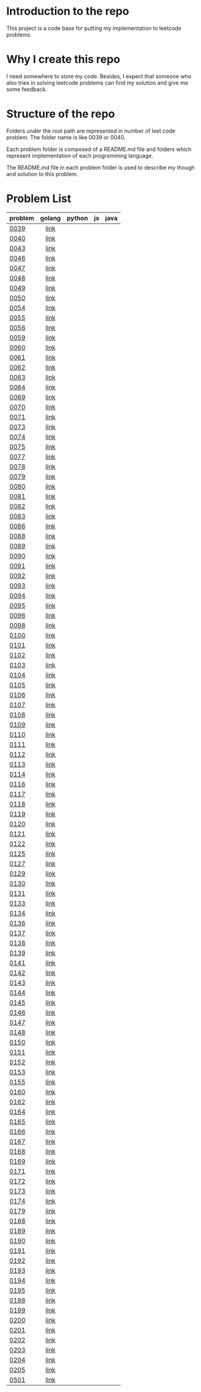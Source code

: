 # Introduction to the repo
This project is a code base for putting my implementation to leetcode problems.

# Why I create this repo
I need somewhere to store my code. Besides, I expect that someone who also tries in solving leetcode problems can find my solution and give me some feedback.

# Structure of the repo
Folders under the root path are represented in number of leet code problem. The folder name is like 0039 or 0040. 

Each problem folder is composed of a README.md file and folders which represent implementation of each programming language.

The README.md file in each problem folder is used to describe my though and solution to this problem.

# Problem List
| problem                                                                       |                                 golang                                 | python |   js | java |
| ----------------------------------------------------------------------------- | :--------------------------------------------------------------------: | -----: | ---: | ---- |
| [0039](https://leetcode.com/problems/combination-sum/)                        | [link](https://github.com/KenerChang/leetcode/tree/master/0039/golang) |        |      |
| [0040](https://leetcode.com/problems/combination-sum-ii/)                     | [link](https://github.com/KenerChang/leetcode/tree/master/0040/golang) |        |      |
| [0043](https://leetcode.com/problems/multiply-strings/)                       | [link](https://github.com/KenerChang/leetcode/tree/master/0043/golang) |        |      |
| [0046](https://leetcode.com/problems/permutations/)                           | [link](https://github.com/KenerChang/leetcode/tree/master/0046/golang) |        |      |
| [0047](https://leetcode.com/problems/permutations-ii/)                        | [link](https://github.com/KenerChang/leetcode/tree/master/0047/golang) |        |      |
| [0048](https://leetcode.com/problems/rotate-image/)                           | [link](https://github.com/KenerChang/leetcode/tree/master/0048/golang) |        |      |
| [0049](https://leetcode.com/problems/group-anagrams/)                         | [link](https://github.com/KenerChang/leetcode/tree/master/0049/golang) |        |      |
| [0050](https://leetcode.com/problems/powx-n/)                                 | [link](https://github.com/KenerChang/leetcode/tree/master/0050/golang) |        |      |
| [0054](https://leetcode.com/problems/spiral-matrix/)                          | [link](https://github.com/KenerChang/leetcode/tree/master/0054/golang) |        |      |
| [0055](https://leetcode.com/problems/jump-game/)                              | [link](https://github.com/KenerChang/leetcode/tree/master/0055/golang) |        |      |
| [0056](https://leetcode.com/problems/merge-intervals/)                        | [link](https://github.com/KenerChang/leetcode/tree/master/0056/golang) |        |      |
| [0059](https://leetcode.com/problems/spiral-matrix-ii/)                       | [link](https://github.com/KenerChang/leetcode/tree/master/0059/golang) |        |      |
| [0060](https://leetcode.com/problems/permutation-sequence/)                   | [link](https://github.com/KenerChang/leetcode/tree/master/0060/golang) |        |      |
| [0061](https://leetcode.com/problems/rotate-list/)                            | [link](https://github.com/KenerChang/leetcode/tree/master/0061/golang) |        |      |
| [0062](https://leetcode.com/problems/unique-paths/)                           | [link](https://github.com/KenerChang/leetcode/tree/master/0062/golang) |        |      |
| [0063](https://leetcode.com/problems/unique-paths-ii/)                        | [link](https://github.com/KenerChang/leetcode/tree/master/0063/golang) |        |      |
| [0064](https://leetcode.com/problems/minimum-path-sum/)                       | [link](https://github.com/KenerChang/leetcode/tree/master/0064/golang) |        |      |
| [0069](https://leetcode.com/problems/sqrtx/)                                  | [link](https://github.com/KenerChang/leetcode/tree/master/0069/golang) |        |      |
| [0070](https://leetcode.com/problems/climbing-stairs/)                        | [link](https://github.com/KenerChang/leetcode/tree/master/0070/golang) |        |      |
| [0071](https://leetcode.com/problems/simplify-path/)                          | [link](https://github.com/KenerChang/leetcode/tree/master/0071/golang) |        |      |
| [0073](https://leetcode.com/problems/simplify-path/)                          | [link](https://github.com/KenerChang/leetcode/tree/master/0073/golang) |        |      |
| [0074](https://leetcode.com/problems/search-a-2d-matrix/)                     | [link](https://github.com/KenerChang/leetcode/tree/master/0074/golang) |        |      |
| [0075](https://leetcode.com/problems/sort-colors/)                            | [link](https://github.com/KenerChang/leetcode/tree/master/0075/golang) |        |      |
| [0077](https://leetcode.com/problems/combinations/)                           | [link](https://github.com/KenerChang/leetcode/tree/master/0077/golang) |        |      |
| [0078](https://leetcode.com/problems/subsets/)                                | [link](https://github.com/KenerChang/leetcode/tree/master/0078/golang) |        |      |
| [0079](https://leetcode.com/problems/word-search/)                            | [link](https://github.com/KenerChang/leetcode/tree/master/0079/golang) |        |      |
| [0080](https://leetcode.com/problems/remove-duplicates-from-sorted-array-ii/) | [link](https://github.com/KenerChang/leetcode/tree/master/0080/golang) |        |      |
| [0081](https://leetcode.com/problems/search-in-rotated-sorted-array-ii/)      | [link](https://github.com/KenerChang/leetcode/tree/master/0081/golang) |        |      |
| [0082](https://leetcode.com/problems/remove-duplicates-from-sorted-list-ii/)  | [link](https://github.com/KenerChang/leetcode/tree/master/0082/golang) |        |      |
| [0083](https://leetcode.com/problems/remove-duplicates-from-sorted-list/)     | [link](https://github.com/KenerChang/leetcode/tree/master/0083/golang) |        |      |
| [0086](https://leetcode.com/problems/partition-list/)                         | [link](https://github.com/KenerChang/leetcode/tree/master/0086/golang) |        |      |
| [0088](https://leetcode.com/problems/merge-sorted-array/)                     | [link](https://github.com/KenerChang/leetcode/tree/master/0088/golang) |        |      |
| [0089](https://leetcode.com/problems/gray-code/)                              | [link](https://github.com/KenerChang/leetcode/tree/master/0089/golang) |        |      |
| [0090](https://leetcode.com/problems/subsets-ii/)                             | [link](https://github.com/KenerChang/leetcode/tree/master/0090/golang) |        |      |
| [0091](https://leetcode.com/problems/decode-ways/)                            | [link](https://github.com/KenerChang/leetcode/tree/master/0091/golang) |        |      |
| [0092](https://leetcode.com/problems/reverse-linked-list-ii/)                 | [link](https://github.com/KenerChang/leetcode/tree/master/0092/golang) |        |      |
| [0093](https://leetcode.com/problems/restore-ip-addresses/)                   | [link](https://github.com/KenerChang/leetcode/tree/master/0093/golang) |        |      |
| [0094](https://leetcode.com/problems/binary-tree-inorder-traversal/)          | [link](https://github.com/KenerChang/leetcode/tree/master/0094/golang/binarytreeinordertraversal) |        |      |
| [0095](https://leetcode.com/problems/unique-binary-search-trees-ii/)          | [link](https://github.com/KenerChang/leetcode/tree/master/0095/golang) |        |      |
| [0096](https://leetcode.com/problems/unique-binary-search-trees/)             | [link](https://github.com/KenerChang/leetcode/tree/master/0096/golang) |        |      |
| [0098](https://leetcode.com/problems/validate-binary-search-tree/)             | [link](https://github.com/KenerChang/leetcode/tree/master/0098/golang) |        |      |
| [0100](https://leetcode.com/problems/same-tree/)             | [link](https://github.com/KenerChang/leetcode/tree/master/0100/golang) |        |      |
| [0101](https://leetcode.com/problems/symmetric-tree/)             | [link](https://github.com/KenerChang/leetcode/tree/master/0101/golang) |        |      |
| [0102](https://leetcode.com/problems/binary-tree-level-order-traversal/)             | [link](https://github.com/KenerChang/leetcode/tree/master/0102/golang) |        |      |
| [0103](https://leetcode.com/problems/binary-tree-zigzag-level-order-traversal/)             | [link](https://github.com/KenerChang/leetcode/tree/master/0103/golang) |        |      |
| [0104](https://leetcode.com/problems/maximum-depth-of-binary-tree/)             | [link](https://github.com/KenerChang/leetcode/tree/master/0104/golang) |        |      |
| [0105](https://leetcode.com/problems/construct-binary-tree-from-preorder-and-inorder-traversal/)             | [link](https://github.com/KenerChang/leetcode/tree/master/0105/golang) |        |      |
| [0106](https://leetcode.com/problems/construct-binary-tree-from-inorder-and-postorder-traversal/)             | [link](https://github.com/KenerChang/leetcode/tree/master/0106/golang) |        |      |
| [0107](https://leetcode.com/problems/binary-tree-level-order-traversal-ii/)             | [link](https://github.com/KenerChang/leetcode/tree/master/0107/golang) |        |      |
| [0108](https://leetcode.com/problems/convert-sorted-array-to-binary-search-tree/)             | [link](https://github.com/KenerChang/leetcode/tree/master/0108/golang) |        |      |
| [0109](https://leetcode.com/problems/convert-sorted-list-to-binary-search-tree/)             | [link](https://github.com/KenerChang/leetcode/tree/master/0109/golang) |        |      |
| [0110](https://leetcode.com/problems/balanced-binary-tree/)             | [link](https://github.com/KenerChang/leetcode/tree/master/0110/golang) |        |      |
| [0111](https://leetcode.com/problems/minimum-depth-of-binary-tree/)             | [link](https://github.com/KenerChang/leetcode/tree/master/0111/golang) |        |      |
| [0112](https://leetcode.com/problems/path-sum/)             | [link](https://github.com/KenerChang/leetcode/tree/master/0112/golang) |        |      |
| [0113](https://leetcode.com/problems/path-sum-ii/)             | [link](https://github.com/KenerChang/leetcode/tree/master/0113/golang) |        |      |
| [0114](https://leetcode.com/problems/flatten-binary-tree-to-linked-list/)             | [link](https://github.com/KenerChang/leetcode/tree/master/0114/golang) |        |      |
| [0116](https://leetcode.com/problems/populating-next-right-pointers-in-each-node/)             | [link](https://github.com/KenerChang/leetcode/tree/master/0116/golang) |        |      |
| [0117](https://leetcode.com/problems/populating-next-right-pointers-in-each-node-ii/)             | [link](https://github.com/KenerChang/leetcode/tree/master/0117/golang) |        |      |
| [0118](https://leetcode.com/problems/pascals-triangle/)             | [link](https://github.com/KenerChang/leetcode/tree/master/0118/golang) |        |      |
| [0119](https://leetcode.com/problems/pascals-triangle-ii/)             | [link](https://github.com/KenerChang/leetcode/tree/master/0119/golang) |        |      |
| [0120](https://leetcode.com/problems/triangle/)             | [link](https://github.com/KenerChang/leetcode/tree/master/0120/golang) |        |      |
| [0121](https://leetcode.com/problems/best-time-to-buy-and-sell-stock/)             | [link](https://github.com/KenerChang/leetcode/tree/master/0121/golang) |        |      |
| [0122](https://leetcode.com/problems/best-time-to-buy-and-sell-stock-ii/)             | [link](https://github.com/KenerChang/leetcode/tree/master/0122/golang) |        |      |
| [0125](https://leetcode.com/problems/best-time-to-buy-and-sell-stock-ii/)             | [link](https://github.com/KenerChang/leetcode/tree/master/0125/golang) |        |      |
| [0127](https://leetcode.com/problems/word-ladder/)             | [link](https://github.com/KenerChang/leetcode/tree/master/0127/golang) |        |      |
| [0129](https://leetcode.com/problems/sum-root-to-leaf-numbers/)             | [link](https://github.com/KenerChang/leetcode/tree/master/0129/golang) |        |      |
| [0130](https://leetcode.com/problems/surrounded-regions/)             | [link](https://github.com/KenerChang/leetcode/tree/master/0130/golang) |        |      |
| [0131](https://leetcode.com/problems/palindrome-partitioning/)             | [link](https://github.com/KenerChang/leetcode/tree/master/0131/golang) |        |      |
| [0133](https://leetcode.com/problems/clone-graph/)             | [link](https://github.com/KenerChang/leetcode/tree/master/0133/golang) |        |      |
| [0134](https://leetcode.com/problems/gas-station/)             | [link](https://github.com/KenerChang/leetcode/tree/master/0134/golang) |        |      |
| [0136](https://leetcode.com/problems/single-number/)             | [link](https://github.com/KenerChang/leetcode/tree/master/0136/golang) |        |      |
| [0137](https://leetcode.com/problems/single-number-ii/)             | [link](https://github.com/KenerChang/leetcode/tree/master/0137/golang) |        |      |
| [0138](https://leetcode.com/problems/copy-list-with-random-pointer/)             | [link](https://github.com/KenerChang/leetcode/tree/master/0138/golang) |        |      |
| [0139](https://leetcode.com/problems/word-break/)             | [link](https://github.com/KenerChang/leetcode/tree/master/0139/golang) |        |      |
| [0141](https://leetcode.com/problems/linked-list-cycle/)             | [link](https://github.com/KenerChang/leetcode/tree/master/0141/golang) |        |      |
| [0142](https://leetcode.com/problems/linked-list-cycle-ii/)             | [link](https://github.com/KenerChang/leetcode/tree/master/0142/golang) |        |      |
| [0143](https://leetcode.com/problems/reorder-list/)             | [link](https://github.com/KenerChang/leetcode/tree/master/0143/golang) |        |      |
| [0144](https://leetcode.com/problems/binary-tree-preorder-traversal/)             | [link](https://github.com/KenerChang/leetcode/tree/master/0144/golang) |        |      |
| [0145](https://leetcode.com/problems/binary-tree-postorder-traversal/)             | [link](https://github.com/KenerChang/leetcode/tree/master/0145/golang) |        |      |
| [0146](https://leetcode.com/problems/lru-cache/)             | [link](https://github.com/KenerChang/leetcode/tree/master/0146/golang) |        |      |
| [0147](https://leetcode.com/problems/insertion-sort-list/)             | [link](https://github.com/KenerChang/leetcode/tree/master/0147/golang) |        |      |
| [0148](https://leetcode.com/problems/sort-list/)             | [link](https://github.com/KenerChang/leetcode/tree/master/0148/golang) |        |      |
| [0150](https://leetcode.com/problems/evaluate-reverse-polish-notation/)             | [link](https://github.com/KenerChang/leetcode/tree/master/0150/golang) |        |      |
| [0151](https://leetcode.com/problems/reverse-words-in-a-string/)             | [link](https://github.com/KenerChang/leetcode/tree/master/0151/golang) |        |      |
| [0152](https://leetcode.com/problems/maximum-product-subarray/)             | [link](https://github.com/KenerChang/leetcode/tree/master/0152/golang) |        |      |
| [0153](https://leetcode.com/problems/find-minimum-in-rotated-sorted-array/)             | [link](https://github.com/KenerChang/leetcode/tree/master/0153/golang) |        |      |
| [0155](https://leetcode.com/problems/min-stack/)             | [link](https://github.com/KenerChang/leetcode/tree/master/0155/golang) |        |      |
| [0160](https://leetcode.com/problems/intersection-of-two-linked-lists/)             | [link](https://github.com/KenerChang/leetcode/tree/master/0160/golang) |        |      |
| [0162](https://leetcode.com/problems/find-peak-element/)             | [link](https://github.com/KenerChang/leetcode/tree/master/0162/golang) |        |      |
| [0164](https://leetcode.com/problems/maximum-gap/)             | [link](https://github.com/KenerChang/leetcode/tree/master/0164/golang) |        |      |
| [0165](https://leetcode.com/problems/compare-version-numbers/)             | [link](https://github.com/KenerChang/leetcode/tree/master/0165/golang) |        |      |
| [0166](https://leetcode.com/problems/fraction-to-recurring-decimal/)             | [link](https://github.com/KenerChang/leetcode/tree/master/0166/golang) |        |      |
| [0167](https://leetcode.com/problems/two-sum-ii-input-array-is-sorted/)             | [link](https://github.com/KenerChang/leetcode/tree/master/0167/golang) |        |      |
| [0168](https://leetcode.com/problems/excel-sheet-column-title/)             | [link](https://github.com/KenerChang/leetcode/tree/master/0168/golang) |        |      |
| [0169](https://leetcode.com/problems/majority-element/)             | [link](https://github.com/KenerChang/leetcode/tree/master/0169/golang) |        |      |
| [0171](https://leetcode.com/problems/excel-sheet-column-number/)             | [link](https://github.com/KenerChang/leetcode/tree/master/0171/golang) |        |      |
| [0172](https://leetcode.com/problems/factorial-trailing-zeroes/)             | [link](https://github.com/KenerChang/leetcode/tree/master/0172/golang) |        |      |
| [0173](https://leetcode.com/problems/binary-search-tree-iterator//)             | [link](https://github.com/KenerChang/leetcode/tree/master/0173/golang) |        |      |
| [0174](https://leetcode.com/problems/dungeon-game/)             | [link](https://github.com/KenerChang/leetcode/tree/master/0174/golang) |        |      |
| [0179](https://leetcode.com/problems/largest-number/)             | [link](https://github.com/KenerChang/leetcode/tree/master/0179/golang) |        |      |
| [0188](https://leetcode.com/problems/best-time-to-buy-and-sell-stock-iv/)             | [link](https://github.com/KenerChang/leetcode/tree/master/0188/golang) |        |      |
| [0189](https://leetcode.com/problems/rotate-array/)             | [link](https://github.com/KenerChang/leetcode/tree/master/0189/golang) |        |      |
| [0190](https://leetcode.com/problems/reverse-bits/)             | [link](https://github.com/KenerChang/leetcode/tree/master/0190/golang) |        |      |
| [0191](https://leetcode.com/problems/number-of-1-bits/)             | [link](https://github.com/KenerChang/leetcode/tree/master/0191/golang) |        |      |
| [0192](https://leetcode.com/problems/word-frequency/)             | [link](https://github.com/KenerChang/leetcode/tree/master/0192/bash) |        |      |
| [0193](https://leetcode.com/problems/valid-phone-numbers/)             | [link](https://github.com/KenerChang/leetcode/tree/master/0193/bash) |        |      |
| [0194](https://leetcode.com/problems/transpose-file/)             | [link](https://github.com/KenerChang/leetcode/tree/master/0194/bash) |        |      |
| [0195](https://leetcode.com/problems/tenth-line/)             | [link](https://github.com/KenerChang/leetcode/tree/master/0195/bash) |        |      |
| [0198](https://leetcode.com/problems/house-robber/)             | [link](https://github.com/KenerChang/leetcode/tree/master/0198/golang) |        |      |
| [0199](https://leetcode.com/problems/binary-tree-right-side-view/)             | [link](https://github.com/KenerChang/leetcode/tree/master/0199/golang) |        |      |
| [0200](https://leetcode.com/problems/number-of-islands/)             | [link](https://github.com/KenerChang/leetcode/tree/master/0200/golang) |        |      |
| [0201](https://leetcode.com/problems/bitwise-and-of-numbers-range/)             | [link](https://github.com/KenerChang/leetcode/tree/master/0201/golang) |        |      |
| [0202](https://leetcode.com/problems/happy-number/)             | [link](https://github.com/KenerChang/leetcode/tree/master/0202/golang) |        |      |
| [0203](https://leetcode.com/problems/remove-linked-list-elements/)             | [link](https://github.com/KenerChang/leetcode/tree/master/0203/golang) |        |      |
| [0204](https://leetcode.com/problems/count-primes/)             | [link](https://github.com/KenerChang/leetcode/tree/master/0204/golang) |        |      |
| [0205](https://leetcode.com/problems/isomorphic-strings/)             | [link](https://github.com/KenerChang/leetcode/tree/master/0205/golang) |        |      |
| [0501](https://leetcode.com/problems/find-mode-in-binary-search-tree/)             | [link](https://github.com/KenerChang/leetcode/tree/master/0501/golang) |        |      |
